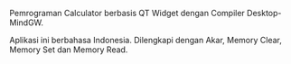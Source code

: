 Pemrograman Calculator berbasis QT Widget dengan Compiler Desktop-MindGW.

Aplikasi ini berbahasa Indonesia.
Dilengkapi dengan Akar, Memory Clear, Memory Set dan Memory Read.
